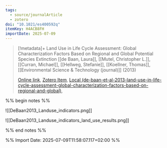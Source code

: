 ```yaml
---
tags:
  - source/journalArticle
  - zotero
doi: "10.1021/es400592q"
itemKey: H4ACB8FH
importDate: 2025-07-09
---
```

>[!metadata]+
> Land Use in Life Cycle Assessment: Global Characterization Factors Based on Regional and Global Potential Species Extinction
> [[de Baan, Laura]], [[Mutel, Christopher L.]], [[Curran, Michael]], [[Hellweg, Stefanie]], [[Koellner, Thomas]], 
> [[Environmental Science & Technology (journal)]] (2013)
> 
> [Online link](https://pubs.acs.org/doi/10.1021/es400592q), [Zotero Item](zotero://select/library/items/H4ACB8FH), [Local (de-baan-et-al-2013-land-use-in-life-cycle-assessment-global-characterization-factors-based-on-regional-and-global)](file://C:/Users/aburg/Documents/references/zotero/storage/6ITEJWXR/de-baan-et-al-2013-land-use-in-life-cycle-assessment-global-characterization-factors-based-on-regional-and-global.pdf), 

%% begin notes %%

![[DeBaan2013_Landuse_indicators.png]]

![[DeBaan2013_Landuse_indicators_land_use_results.png]]

%% end notes %%

%% Import Date: 2025-07-09T11:58:07.117+02:00 %%
